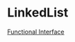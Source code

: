 # LinkedList


[Functional Interface](https://docs.google.com/document/d/15F0ryGMhvV2h5pZztmHEjaqxeLwUOjy72kMyDd8e258/edit?usp=sharing)
 


